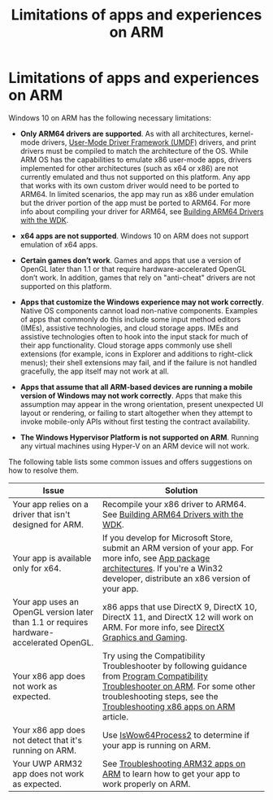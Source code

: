 ﻿---
title: Limitations of apps and experiences on ARM

description: Troubleshooting steps for apps that aren't working correctly on ARM.

ms.date: 02/15/2018
ms.topic: article


keywords: windows 10 s, always connected, limitations, windows 10 on ARM
ms.localizationpriority: medium
redirect_url: https://docs.microsoft.com/en-us/windows/uwp/porting/apps-on-arm-troubleshooting-x86
---

# Limitations of apps and experiences on ARM
Windows 10 on ARM has the following necessary limitations:

- **Only ARM64 drivers are supported**. As with all architectures, kernel-mode drivers, [User-Mode Driver Framework (UMDF)](https://docs.microsoft.com/en-us/windows-hardware/drivers/wdf/overview-of-the-umdf) drivers, and print drivers must be compiled to match the architecture of the OS. While ARM OS has the capabilities to emulate x86 user-mode apps, drivers implemented for other architectures (such as x64 or x86) are not currently emulated and thus not supported on this platform. Any app that works with its own custom driver would need to be ported to ARM64. In limited scenarios, the app may run as x86 under emulation but the driver portion of the app must be ported to ARM64. For more info about compiling your driver for ARM64, see [Building ARM64 Drivers with the WDK](https://review.docs.microsoft.com/en-us/windows-hardware/drivers/develop/building-arm64-drivers?branch=rs4-arm64).

- **x64 apps are not supported**. Windows 10 on ARM does not support emulation of x64 apps.

- **Certain games don’t work**. Games and apps that use a version of OpenGL later than 1.1 or that require hardware-accelerated OpenGL don’t work. In addition, games that rely on "anti-cheat" drivers are not supported on this platform.

- **Apps that customize the Windows experience may not work correctly**. Native OS components cannot load non-native components. Examples of apps that commonly do this include some input method editors (IMEs), assistive technologies, and cloud storage apps. IMEs and assistive technologies often to hook into the input stack for much of their app functionality. Cloud storage apps commonly use shell extensions (for example, icons in Explorer and additions to right-click menus); their shell extensions may fail, and if the failure is not handled gracefully, the app itself may not work at all.

- **Apps that assume that all ARM-based devices are running a mobile version of Windows may not work correctly**. Apps that make this assumption may appear in the wrong orientation, present unexpected UI layout or rendering, or failing to start altogether when they attempt to invoke mobile-only APIs without first testing the contract availability.

- **The Windows Hypervisor Platform is not supported on ARM**. Running any virtual machines using Hyper-V on an ARM device will not work.

The following table lists some common issues and offers suggestions on how to resolve them.

|Issue|Solution|
|-----|--------|
| Your app relies on a driver that isn't designed for ARM. | Recompile your x86 driver to ARM64. See [Building ARM64 Drivers with the WDK](https://docs.microsoft.com/en-us/windows-hardware/drivers/develop/building-arm64-drivers). |
| Your app is available only for x64. | If you develop for Microsoft Store, submit an ARM version of your app. For more info, see [App package architectures](../packaging/device-architecture.md). If you're a Win32 developer, distribute an x86 version of your app. |
| Your app uses an OpenGL version later than 1.1 or requires hardware-accelerated OpenGL. | x86 apps that use DirectX 9, DirectX 10, DirectX 11, and DirectX 12 will work on ARM. For more info, see [DirectX Graphics and Gaming](https://msdn.microsoft.com/en-us/library/windows/desktop/ee663274(v=vs.85).aspx). |
| Your x86 app does not work as expected. | Try using the Compatibility Troubleshooter by following guidance from [Program Compatibility Troubleshooter on ARM](apps-on-arm-program-compat-troubleshooter.md). For some other troubleshooting steps, see the [Troubleshooting x86 apps on ARM](apps-on-arm-troubleshooting-x86.md) article. |
| Your x86 app does not detect that it's running on ARM. | Use [IsWow64Process2](https://msdn.microsoft.com/en-us/library/windows/desktop/mt804318(v=vs.85).aspx) to determine if your app is running on ARM. |
| Your UWP ARM32 app does not work as expected. | See [Troubleshooting ARM32 apps on ARM](apps-on-arm-troubleshooting-arm32.md) to learn how to get your app to work properly on ARM. |
